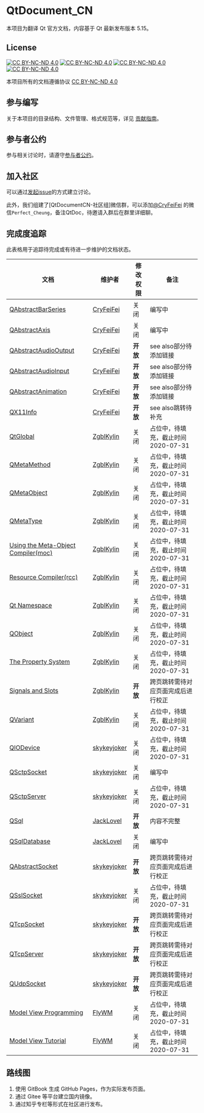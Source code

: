 # QtDocument_CN

本项目为翻译 Qt 官方文档，内容基于 Qt 最新发布版本 5.15。

## License
[![CC BY-NC-ND 4.0](https://creativecommons.org/images/deed/svg/cc_blue.svg)](https://creativecommons.org/licenses/by-nc-nd/4.0/deed.zh)
[![CC BY-NC-ND 4.0](https://creativecommons.org/images/deed/svg/attribution_icon_blue.svg)](https://creativecommons.org/licenses/by-nc-nd/4.0/deed.zh)
[![CC BY-NC-ND 4.0](https://creativecommons.org/images/deed/svg/nc_blue.svg)](https://creativecommons.org/licenses/by-nc-nd/4.0/deed.zh)
[![CC BY-NC-ND 4.0](https://creativecommons.org/images/deed/svg/nd_blue.svg)](https://creativecommons.org/licenses/by-nc-nd/4.0/deed.zh)

本项目所有的文档遵循协议 [CC BY-NC-ND 4.0](https://creativecommons.org/licenses/by-nc-nd/4.0/deed.zh) 

## 参与编写
关于本项目的目录结构、文件管理、格式规范等，详见 [贡献指南](CONTRIBUTING.md)。

## 参与者公约
参与相关讨论时，请遵守[参与者公约](CODE_OF_CONDUCT.md)。

## 加入社区
可以通过[发起issue](https://github.com/QtDocumentCN/QtDocumentCN/issues/new)的方式建立讨论。

此外，我们组建了[QtDocumentCN-社区组]微信群，可以添加[@CryFeiFei](https://github.com/CryFeiFei) 的微信`Perfect_Cheung`，备注QtDoc，待邀请入群后在群里详细聊。

## 完成度追踪

此表格用于追踪待完成或有待进一步维护的文档状态。

| 文档                                                         | 维护者                                        | 修改权限 | 备注                               |
| ------------------------------------------------------------ | --------------------------------------------- | -------- | ---------------------------------- |
| [QAbstractBarSeries](A/QAbstractBarSeries/QAbstractBarSeries.md) | [CryFeiFei](https://github.com/CryFeiFei)     | 关闭     | 编写中                             |
| [QAbstractAxis](A/QAbstractAxis/QAbstractAxis.md)            | [CryFeiFei](https://github.com/CryFeiFei)     | 关闭     | 编写中                             |
| [QAbstractAudioOutput](A/QAbstractAudioOutput/QAbstractAudioOutput.md) | [CryFeiFei](https://github.com/CryFeiFei)     | **开放** | see also部分待添加链接             |
| [QAbstractAudioInput](A/QAbstractAudioInput/QAbstractAudioInput.md) | [CryFeiFei](https://github.com/CryFeiFei)     | **开放** | see also部分待添加链接             |
| [QAbstractAnimation](A/QAbstractAnimation/QAbstractAnimation.md) | [CryFeiFei](https://github.com/CryFeiFei)     | **开放** | see also部分待添加链接             |
| [QX11Info](X/QX11Info/QX11Info.md)                           | [CryFeiFei](https://github.com/CryFeiFei)     | **开放** | see also跳转待补充                 |
| [QtGlobal](G/QtGlobal/QtGlobal.md)                           | [ZgblKylin](https://github.com/ZgblKylin)     | 关闭     | 占位中，待填充，截止时间2020-07-31 |
| [QMetaMethod](M/QMetaMethod/QMetaMethod.md)                  | [ZgblKylin](https://github.com/ZgblKylin)     | 关闭     | 占位中，待填充，截止时间2020-07-31 |
| [QMetaObject](M/QMetaObject/QMetaObject.md)                  | [ZgblKylin](https://github.com/ZgblKylin)     | 关闭     | 占位中，待填充，截止时间2020-07-31 |
| [QMetaType](M/QMetaType/QMetaType.md)                        | [ZgblKylin](https://github.com/ZgblKylin)     | 关闭     | 占位中，待填充，截止时间2020-07-31 |
| [Using the Meta-Object Compiler(moc)](M/Using_the_Meta-Object_Compiler_moc/Using_the_Meta-Object_Compiler_moc.md) | [ZgblKylin](https://github.com/ZgblKylin)     | 关闭     | 占位中，待填充，截止时间2020-07-31 |
| [Resource Compiler(rcc)](R/Resource_Compiler_rcc/Resource_Compiler_rcc.md) | [ZgblKylin](https://github.com/ZgblKylin)     | 关闭     | 占位中，待填充，截止时间2020-07-31 |
| [Qt Namespace](N/Qt_Namespace/Qt_Namespace.md)               | [ZgblKylin](https://github.com/ZgblKylin)     | 关闭     | 占位中，待填充，截止时间2020-07-31 |
| [QObject](O/QObject/QObject.md)                              | [ZgblKylin](https://github.com/ZgblKylin)     | 关闭     | 占位中，待填充，截止时间2020-07-31 |
| [The Property System](P/The_Property_System/The_Property_System.md) | [ZgblKylin](https://github.com/ZgblKylin)     | 关闭     | 占位中，待填充，截止时间2020-07-31 |
| [Signals and Slots](S/Signals_and_Slots/Signals_and_Slots.md) | [ZgblKylin](https://github.com/ZgblKylin)     | **开放** | 跨页跳转需待对应页面完成后进行校正 |
| [QVariant](V/QVariant/QVariant.md)                           | [ZgblKylin](https://github.com/ZgblKylin)     | 关闭     | 占位中，待填充，截止时间2020-07-31 |
| [QIODevice](I/QIODevice/QIODevice.md)                        | [skykeyjoker](https://github.com/skykeyjoker) | 关闭     | 占位中，待填充，截止时间2020-07-31 |
| [QSctpSocket](S/QSctpSocket/QSctpSocket.md)                  | [skykeyjoker](https://github.com/skykeyjoker) | 关闭     | 编写中                             |
| [QSctpServer](S/QSctpServer/QSctpServer.md)                  | [skykeyjoker](https://github.com/skykeyjoker) | 关闭     | 占位中，待填充，截止时间2020-07-31 |
| [QSql](S/QSql/QSql.md)                                       | [JackLovel](https://github.com/JackLovel)     | **开放** | 内容不完整                         |
| [QSqlDatabase](S/QSqlDatabase/QSqlDatabase.md)               | [JackLovel](https://github.com/JackLovel)     | 关闭     | 编写中                             |
| [QAbstractSocket](A/QAbstractSocket/QAbstractSocket.md)      | [skykeyjoker](https://github.com/skykeyjoker) | **开放** | 跨页跳转需待对应页面完成后进行校正 |
| [QSslSocket](S/QSslSocket/QSslSocket.md)                     | [skykeyjoker](https://github.com/skykeyjoker) | 关闭     | 占位中，待填充，截止时间2020-07-31 |
| [QTcpSocket](T/QTcpSocket/QTcpSocket.md)                     | [skykeyjoker](https://github.com/skykeyjoker) | **开放** | 跨页跳转需待对应页面完成后进行校正 |
| [QTcpServer](T/QTcpServer/QTcpServer.md)                     | [skykeyjoker](https://github.com/skykeyjoker) | **开放** | 跨页跳转需待对应页面完成后进行校正 |
| [QUdpSocket](U/QUdpSocket/QUdpSocket.md)                     | [skykeyjoker](https://github.com/skykeyjoker) | **开放** | 跨页跳转需待对应页面完成后进行校正 |
| [Model View Programming](M/Model_View_Programming/Model_View_Programming.md) | [FlyWM](https://github.com/FlyWM)             | 关闭     | 占位中，待填充，截止时间2020-07-31 |
| [Model View Tutorial](M/Model_View_Tutorial/Model_View_Tutorial.md) | [FlyWM](https://github.com/FlyWM)             | 关闭     | 占位中，待填充，截止时间2020-07-31 |



## 路线图
1. 使用 GitBook 生成 GitHub Pages，作为实际发布页面。
2. 通过 Gitee 等平台建立国内镜像。
3. 通过知乎专栏等形式在社区进行发布。
